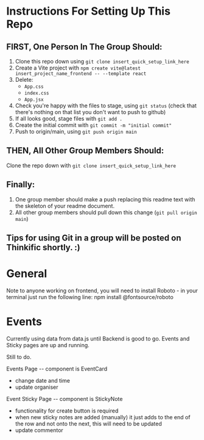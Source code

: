 # Instructions For Setting Up This Repo

## FIRST, One Person In The Group Should:
1. Clone this repo down using `git clone insert_quick_setup_link_here`
2. Create a Vite project with `npm create vite@latest insert_project_name_frontend -- --template react`
3. Delete:
   - `App.css`
   - `index.css`
   - `App.jsx`
4. Check you're happy with the files to stage, using `git status` (check that there's nothing on that list you don't want to push to github)
4. If all looks good, stage files with `git add .`
5. Create the initial commit with `git commit -m "initial commit"`
6. Push to origin/main, using `git push origin main`

## THEN, All Other Group Members Should:
Clone the repo down with `git clone insert_quick_setup_link_here`

## Finally:
1. One group member should make a push replacing this readme text with the skeleton of your readme document.
2. All other group members should pull down this change (`git pull origin main`)

## Tips for using Git in a group will be posted on Thinkific shortly. :) 


# General
Note to anyone working on frontend, you will need to install Roboto - in your terminal just run the following line: npm install @fontsource/roboto


# Events
Currently using data from data.js until Backend is good to go. Events and Sticky pages are up and running.

Still to do.

Events Page -- component is EventCard
- change date and time
- update organiser

Event Sticky Page -- component is StickyNote
- functionality for create button is required
- when new sticky notes are added (manually) it just adds to the end of the row and not onto the next, this will need to be updated
- update commentor


